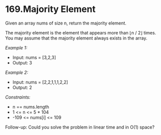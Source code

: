 # 169.Majority Element

Given an array nums of size n, return the majority element.

The majority element is the element that appears more than ⌊n / 2⌋ times. You may assume that the majority element always exists in the array.

 

*Example 1:*

- Input: nums = [3,2,3]
- Output: 3

*Example 2:*

- Input: nums = [2,2,1,1,1,2,2]
- Output: 2
 

*Constraints:*

- n == nums.length
- 1 <= n <= 5 * 104
- -109 <= nums[i] <= 109
 

Follow-up: Could you solve the problem in linear time and in O(1) space?
